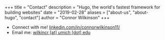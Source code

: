 +++
title = "Contact"
description = "Hugo, the world's fastest framework for building websites"
date = "2019-02-28"
aliases = ["about-us", "about-hugo", "contact"]
author = "Connor Wilkinson"
+++

- Connect with me! [linkedin.com/in/connorwilkinson11/](https://www.linkedin.com/in/connorwilkinson11/)
- Email me: [wilkincr [at] umich [dot] edu](mailto:wilkincr@umich.edu)
